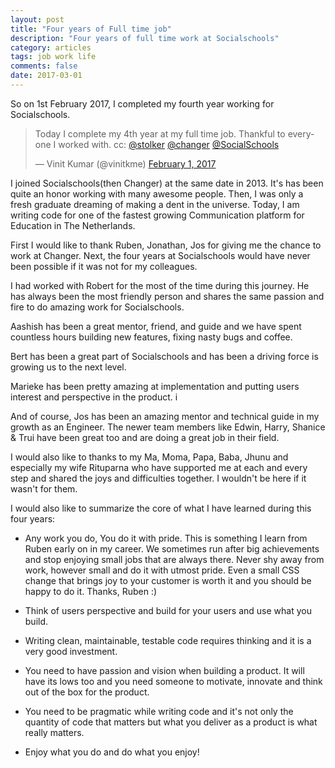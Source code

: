 ```yaml
---
layout: post
title: "Four years of Full time job"
description: "Four years of full time work at Socialschools"
category: articles
tags: job work life
comments: false
date: 2017-03-01
---
```


So on 1st February 2017, I completed my fourth year working for Socialschools.

<blockquote class="twitter-tweet" data-lang="en"><p lang="en" dir="ltr">Today I complete my 4th year at my full time job. Thankful to everyone I worked with. cc: <a href="https://twitter.com/stolker">@stolker</a> <a href="https://twitter.com/changer">@changer</a>  <a href="https://twitter.com/SocialSchools">@SocialSchools</a></p>&mdash; Vinit Kumar (@vinitkme) <a href="https://twitter.com/vinitkme/status/826694838456303616">February 1, 2017</a></blockquote>
<script async src="//platform.twitter.com/widgets.js" charset="utf-8"></script>

I joined Socialschools(then Changer) at the same date in 2013. It's has been quite an honor working with many awesome people.
Then, I was only a fresh graduate dreaming of making a dent in the universe. Today, I am writing code for one of the fastest
growing Communication platform for Education in The Netherlands.

First I would like to thank Ruben, Jonathan, Jos for giving me the chance to work at Changer. Next, the four years at Socialschools would have never been possible if it was not for my colleagues.

I had worked with Robert for the most of the time during this journey. He has always been the most friendly person and shares the same passion and fire to do amazing work for Socialschools.

 Aashish has been a great mentor, friend, and guide and we have spent countless hours building new features, fixing nasty bugs and coffee.

Bert has been a great part of Socialschools and has been a driving force is growing us to the next level.

Marieke has been pretty amazing at implementation and putting users interest and perspective in the product. i

And of course, Jos has been an amazing mentor and technical guide in my growth as an Engineer. The newer team members like Edwin, Harry, Shanice & Trui have been great too and are doing a great job in their field.

I would also like to thanks to my Ma, Moma, Papa, Baba, Jhunu and especially my wife Rituparna who have supported me at each and every step and shared the joys and difficulties together. I wouldn't be here if it wasn't for them.

I would also like to summarize the core of what I have learned during this four years:

- Any work you do, You do it with pride. This is something I learn from Ruben early on in my career. We sometimes run after big achievements and stop enjoying small jobs that are always there. Never shy away from work, however small and do it with utmost pride. Even a small CSS change that brings joy to your customer is worth it and you should be happy to do it.
Thanks, Ruben :)

- Think of users perspective and build for your users and use what you build.

- Writing clean, maintainable, testable code requires thinking and it is a very good investment.

- You need to have passion and vision when building a product. It will have its lows too and you need someone to motivate, innovate and think out of the box for the product.

- You need to be pragmatic while writing code and it's not only the quantity of code that matters but what you deliver as a product is what really matters.

- Enjoy what you do and do what you enjoy!
